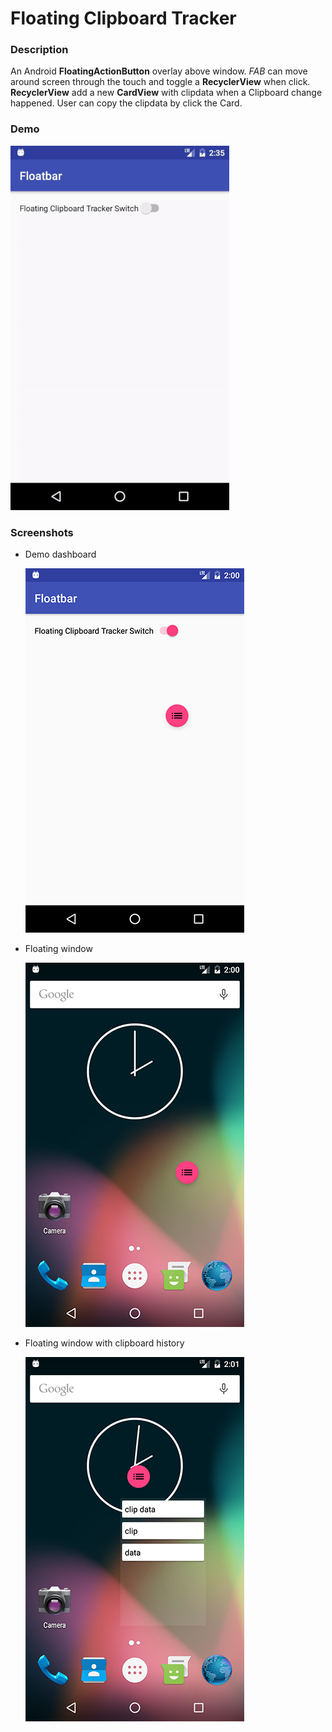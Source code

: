 Floating Clipboard Tracker
==========================
### Description
An Android **FloatingActionButton** overlay above window. *FAB* can move around screen through the touch and toggle a **RecyclerView** when click. **RecyclerView** add a new **CardView** with clipdata when a Clipboard change happened. User can copy the clipdata by click the Card.
### Demo
![](https://github.com/wangrunz/Floatbar/blob/master/screenshot/demo.gif?raw=true)
### Screenshots
* Demo dashboard

  ![DEMO](https://github.com/wangrunz/Floatbar/blob/master/screenshot/Screenshot_1478804438.png?raw=true)

* Floating window

  ![DEMO](https://github.com/wangrunz/Floatbar/blob/master/screenshot/Screenshot_1478804448.png?raw=true)

* Floating window with clipboard history

  ![DEMO](https://github.com/wangrunz/Floatbar/blob/master/screenshot/Screenshot_1478804493.png?raw=true)
